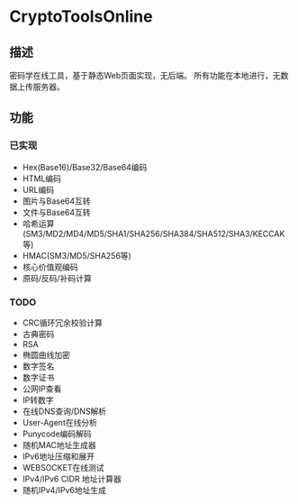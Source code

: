 # CryptoToolsOnline

## 描述

密码学在线工具，基于静态Web页面实现，无后端。
所有功能在本地进行，无数据上传服务器。


## 功能

### 已实现

* Hex(Base16)/Base32/Base64编码
* HTML编码
* URL编码
* 图片与Base64互转
* 文件与Base64互转
* 哈希运算(SM3/MD2/MD4/MD5/SHA1/SHA256/SHA384/SHA512/SHA3/KECCAK等)
* HMAC(SM3/MD5/SHA256等)
* 核心价值观编码
* 原码/反码/补码计算


### TODO

* CRC循环冗余校验计算
* 古典密码
* RSA
* 椭圆曲线加密
* 数字签名
* 数字证书
* 公网IP查看
* IP转数字
* 在线DNS查询/DNS解析
* User-Agent在线分析
* Punycode编码解码
* 随机MAC地址生成器
* IPv6地址压缩和展开
* WEBSOCKET在线测试
* IPv4/IPv6 CIDR 地址计算器
* 随机IPv4/IPv6地址生成
